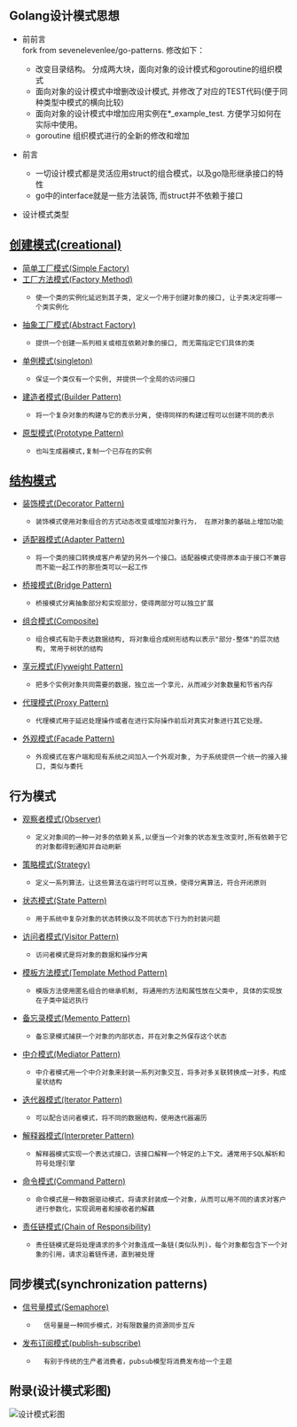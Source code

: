 Golang设计模式思想
-----
* 前前言 <br>
    fork from sevenelevenlee/go-patterns. 修改如下：
    * 改变目录结构。 分成两大块，面向对象的设计模式和goroutine的组织模式
    * 面向对象的设计模式中增删改设计模式, 并修改了对应的TEST代码(便于同种类型中模式的横向比较)
    * 面向对象的设计模式中增加应用实例在*_example_test. 方便学习如何在实际中使用。
    * goroutine 组织模式进行的全新的修改和增加
* 前言
    *   一切设计模式都是灵活应用struct的组合模式，以及go隐形继承接口的特性
    *   go中的interface就是一些方法装饰, 而struct并不依赖于接口

* 设计模式类型
  
[创建模式(creational)](./design-pattern/01-creational)
----
- [简单工厂模式(Simple Factory)](./design-pattern/01-creational/01-simple-factory-pattern)
- [工厂方法模式(Factory Method)](./design-pattern/01-creational/02-factory-method-patterns)
    -     使一个类的实例化延迟到其子类, 定义一个用于创建对象的接口, 让子类决定将哪一个类实例化
- [抽象工厂模式(Abstract Factory)](./design-pattern/01-creational/03-abstract-factory)
    -     提供一个创建一系列相关或相互依赖对象的接口, 而无需指定它们具体的类
- [单例模式(singleton)](./design-pattern/01-creational/04-singleton-pattern)
    -     保证一个类仅有一个实例, 并提供一个全局的访问接口
- [建造者模式(Builder Pattern)](./design-pattern/01-creational/05-builder-patterns)
    -     将一个复杂对象的构建与它的表示分离, 使得同样的构建过程可以创建不同的表示
- [原型模式(Prototype Pattern)](./design-pattern/01-creational/06-prototype-pattern)
    -     也叫生成器模式,复制一个已存在的实例
    
[结构模式](./design-pattern/02-structural)
----
- [装饰模式(Decorator Pattern)](./design-pattern/02-structural/01-decorator-pattern)
    -     装饰模式使用对象组合的方式动态改变或增加对象行为， 在原对象的基础上增加功能
- [适配器模式(Adapter Pattern)](./design-pattern/02-structural/02-adapter-pattern)
    -     将一个类的接口转换成客户希望的另外一个接口。适配器模式使得原本由于接口不兼容而不能一起工作的那些类可以一起工作
- [桥接模式(Bridge Pattern)](./design-pattern/02-structural/03-bridge-pattern)
    -     桥接模式分离抽象部分和实现部分，使得两部分可以独立扩展
- [组合模式(Composite)](./design-pattern/02-structural/04-composite-pattern)
    -     组合模式有助于表达数据结构, 将对象组合成树形结构以表示"部分-整体"的层次结构, 常用于树状的结构
- [享元模式(Flyweight Pattern)](./design-pattern/02-structural/05-flyweight-pattern)
    -     把多个实例对象共同需要的数据，独立出一个享元，从而减少对象数量和节省内存
- [代理模式(Proxy Pattern)](./design-pattern/02-structural/06-proxy-pattern)
    -     代理模式用于延迟处理操作或者在进行实际操作前后对真实对象进行其它处理。
- [外观模式(Facade Pattern)](./design-pattern/02-structural/07-facade-pattern)
    -     外观模式在客户端和现有系统之间加入一个外观对象, 为子系统提供一个统一的接入接口, 类似与委托
    
行为模式
----
- [观察者模式(Observer)](./07-observer-pattern)
    -     定义对象间的一种一对多的依赖关系,以便当一个对象的状态发生改变时,所有依赖于它的对象都得到通知并自动刷新
- [策略模式(Strategy)](./08-strategy-pattern)
    -     定义一系列算法，让这些算法在运行时可以互换，使得分离算法，符合开闭原则
- [状态模式(State Pattern)](./14-state-pattern)
    -     用于系统中复杂对象的状态转换以及不同状态下行为的封装问题
- [访问者模式(Visitor Pattern)](./15-visitor-pattern)
    -     访问者模式是将对象的数据和操作分离
- [模板方法模式(Template Method Pattern)](./20-template-method-pattern)
    -     模版方法使用匿名组合的继承机制, 将通用的方法和属性放在父类中, 具体的实现放在子类中延迟执行
- [备忘录模式(Memento Pattern)](./24-memento-pattern)
    -     备忘录模式捕获一个对象的内部状态，并在对象之外保存这个状态
- [中介模式(Mediator Pattern)](./25-mediator-pattern)
    -     中介者模式用一个中介对象来封装一系列对象交互，将多对多关联转换成一对多，构成星状结构
- [迭代器模式(Iterator Pattern)](./18-iterator-pattern)
    -     可以配合访问者模式，将不同的数据结构，使用迭代器遍历
- [解释器模式(Interpreter Pattern)](./26-interpreter-pattern)
    -     解释器模式实现一个表达式接口，该接口解释一个特定的上下文。通常用于SQL解析和符号处理引擎
- [命令模式(Command Pattern)](./23-command-pattern)
    -     命令模式是一种数据驱动模式，将请求封装成一个对象，从而可以用不同的请求对客户进行参数化，实现调用者和接收者的解藕
- [责任链模式(Chain of Responsibility)](./22-chain-of-responsibility-pattern)
    -     责任链模式是将处理请求的多个对象连成一条链(类似队列)，每个对象都包含下一个对象的引用，请求沿着链传递，直到被处理

同步模式(synchronization patterns)
----
- [信号量模式(Semaphore)](./09-semaphore-pattern)
    -       信号量是一种同步模式，对有限数量的资源同步互斥
- [发布订阅模式(publish-subscribe)](./27-publish-and-subscribe)
    -       有别于传统的生产者消费者，pubsub模型将消费发布给一个主题
附录(设计模式彩图)
-
   ![设计模式彩图](./go-design-image.jpg)

